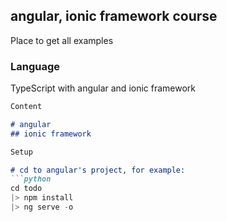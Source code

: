 ## angular, ionic framework course

Place to get all examples

### Language

TypeScript with angular and ionic framework

```markdown
Content

# angular
## ionic framework
```

```markdown
Setup

# cd to angular's project, for example:
```python
cd todo
|> npm install
|> ng serve -o

```
```
